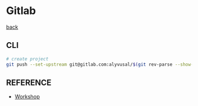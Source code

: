 # Gitlab

[back](../README.md)

## CLI

```bash
# create project
git push --set-upstream git@gitlab.com:alyvusal/$(git rev-parse --show-toplevel | xargs basename).git $(git rev-parse --abbrev-ref HEAD)
```

## REFERENCE

- [Workshop](https://gitlab-for-eks.awsworkshop.io/)
